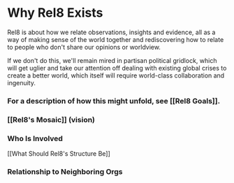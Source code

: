 # Why Rel8 Exists

Rel8 is about how we relate observations, insights and evidence, all as a way of making sense of the world together and rediscovering how to relate to people who don't share our opinions or worldview. 

If we don't do this, we'll remain mired in partisan political gridlock, which will get uglier and take our attention off dealing with existing global crises to create a better world, which itself will require world-class collaboration and ingenuity. 

### For a description of how this might unfold, see [[Rel8 Goals]].

### [[Rel8's Mosaic]] (vision)

### Who Is Involved

[[What Should Rel8's Structure Be]]

### Relationship to Neighboring Orgs

